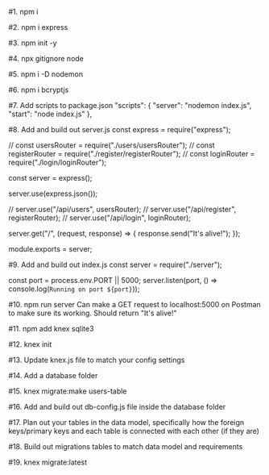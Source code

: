 #1. npm i

#2. npm i express

#3. npm init -y

<!-- gives you package.json -->

#4. npx gitignore node

#5. npm i -D nodemon

 <!-- installs nodemon as dev dependency -->

#6. npm i bcryptjs

#7. Add scripts to package.json
"scripts": {
"server": "nodemon index.js",
"start": "node index.js"
},

#8. Add and build out server.js
const express = require("express");

// const usersRouter = require("./users/usersRouter");
// const registerRouter = require("./register/registerRouter");
// const loginRouter = require("./login/loginRouter");

const server = express();

server.use(express.json());

// server.use("/api/users", usersRouter);
// server.use("/api/register", registerRouter);
// server.use("/api/login", loginRouter);

server.get("/", (request, response) => {
response.send("It's alive!");
});

module.exports = server;

#9. Add and build out index.js
const server = require("./server");

const port = process.env.PORT || 5000;
server.listen(port, () => console.log(`Running on port ${port}`));

#10. npm run server
Can make a GET request to localhost:5000 on Postman to make sure its working. Should return "It's alive!"

#11. npm add knex sqlite3

#12. knex init

 <!-- creates knexfile.js-->

#13. Update knex.js file to match your config settings

#14. Add a database folder

#15. knex migrate:make users-table

 <!-- this makes a migrations folder inside the database folder, as well as a file named users-table where you will create the table migrations inside -->

#16. Add and build out db-config.js file inside the database folder

#17. Plan out your tables in the data model, specifically how the foreign keys/primary keys and each table is connected with each other (if they are)

#18. Build out migrations tables to match data model and requirements

#19. knex migrate:latest

 <!-- will make sure migrations are up to date as well as create a recipes.db3 file
if need to make changes to migrations, knex migrate:rollback then migrate latest again to update -->
